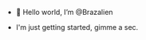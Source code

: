 - 👋 Hello world, I’m @Brazalien

- I'm just getting started, gimme a sec.


<!---
Brazalien/Brazalien is a ✨ special ✨ repository because its `README.md` (this file) appears on your GitHub profile.
You can click the Preview link to take a look at your changes.
--->
